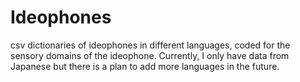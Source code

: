 # Ideophones
csv dictionaries of ideophones in different languages, coded for the sensory domains of the ideophone. Currently, I only have data from Japanese but there is a plan to add more languages in the future.
